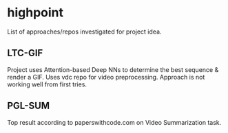 # highpoint
List of approaches/repos investigated for project idea.

## LTC-GIF
Project uses Attention-based Deep NNs to determine the best sequence & render a GIF. Uses vdc repo for video preprocessing.
Approach is not working well from first tries.

## PGL-SUM
Top result according to paperswithcode.com on Video Summarization task.

